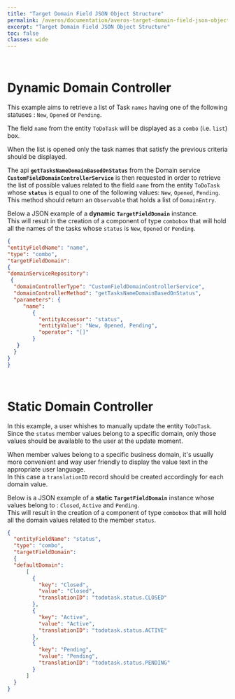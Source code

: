 ```yaml
---
title: "Target Domain Field JSON Object Structure"
permalink: /averos/documentation/averos-target-domain-field-json-object/
excerpt: "Target Domain Field JSON Object Structure"
toc: false
classes: wide
---
```


<br/>

# Dynamic Domain Controller


This example aims to retrieve a list of Task `names` having one of the following statuses : `New`, `Opened` or `Pending`. <br/>

The field `name` from the entity `ToDoTask` will be displayed as a `combo` (i.e. `list`) box. <br/>

When the list is opened only the task names that satisfy the previous criteria should be displayed. <br/>

The api **`getTasksNameDomainBasedOnStatus`** from the Domain service **`CustomFieldDomainControllerService`** is then requested in order to retrieve the list of possible values related to the field `name` from the entity `ToDoTask` whose **`status`** is equal to one of the following values:  `New`, `Opened`, `Pending`. <br/>
This method should return an `Observable` that holds a list of `DomainEntry`.

Below a JSON example of a **dynamic** **`TargetFieldDomain`** instance. <br/>
This will result in the creation of a component of type `combobox` that will hold all the names of the tasks whose `status` is `New`, `Opened` or `Pending`. <br/>

```json
{
"entityFieldName": "name",
"type": "combo",
"targetFieldDomain": 
{
"domainServiceRepository": 
 {
  "domainControllerType": "CustomFieldDomainControllerService",
  "domainControllerMethod": "getTasksNameDomainBasedOnStatus",
  "parameters": {
     "name":
	    {
		  "entityAccessor": "status",
		  "entityValue": "New, Opened, Pending",
		  "operator": "[]"
	    }
   }
  }
}
}
```

<br/>

# Static Domain Controller

In this example, a user whishes to manually update the entity `ToDoTask`. <br/> 
Since the `status` member values belong to a specific domain, only those values should be available to the user at the update moment.<br/>

When member values belong to a specific business domain, it's usually more convenient and way user friendly to display the value text in the appropriate user language. <br/>
In this case a `translationID` record should be created accordingly for each domain value.<br/>

Below is a JSON example of a **static** **`TargetFieldDomain`** instance whose values belong to : `Closed`, `Active` and `Pending`. <br/>
This will result in the creation of a component of type `combobox` that will hold all the domain values related to the member `status`. <br/>

```json
{
  "entityFieldName": "status",
  "type": "combo",
  "targetFieldDomain": 
  {
  "defaultDomain": 				
      [
        {
          "key": "Closed",
          "value": "Closed",
          "translationID": "todotask.status.CLOSED"
        },
        {
          "key": "Active",
          "value": "Active",
          "translationID": "todotask.status.ACTIVE"
        },
        {
          "key": "Pending",
          "value": "Pending",
          "translationID": "todotask.status.PENDING"
        }
      ]
  }
}
```